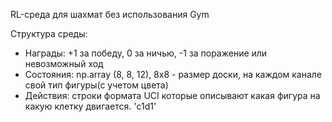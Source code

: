 RL-среда для шахмат без использования Gym

Структура среды:
- Награды: +1 за победу, 0 за ничью, -1 за поражение или невозможный ход
- Состояния: np.array (8, 8, 12), 8x8 - размер доски, на каждом канале свой тип фигуры(с учетом цвета)
- Действия: строки формата UCI которые описывают какая фигура на какую клетку двигается. 'c1d1'
